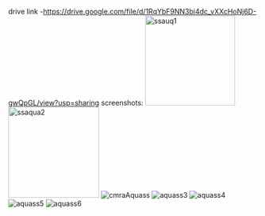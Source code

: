 drive link -https://drive.google.com/file/d/1RqYbF9NN3bi4dc_vXXcHoNj6D-gwQpGL/view?usp=sharing
screenshots:
<img width="181" alt="ssauq1" src="https://github.com/Sunandhit-Gupta/AquaTrace/assets/114736728/a6eec48d-f2ae-4a87-a6ad-4295442ec800">
<img width="183" alt="ssaqua2" src="https://github.com/Sunandhit-Gupta/AquaTrace/assets/114736728/7642ae51-63ba-4bbd-8da6-2e9fa039c4be">
![cmraAquass](https://github.com/Sunandhit-Gupta/AquaTrace/assets/114736728/b79fedc5-ee13-431c-9fdd-a81dc755ed6f)
![aquass3](https://github.com/Sunandhit-Gupta/AquaTrace/assets/114736728/ce1433df-5474-40b3-ae0a-57d237734a8a)
![aquass4](https://github.com/Sunandhit-Gupta/AquaTrace/assets/114736728/39876779-e071-4191-84a3-a92a972641e4)
![aquass5](https://github.com/Sunandhit-Gupta/AquaTrace/assets/114736728/88c9697a-78da-4258-bf74-1cad840eff02)
![aquass6](https://github.com/Sunandhit-Gupta/AquaTrace/assets/114736728/ab589c01-3035-4d8c-b46b-6defb9f1f2f9)

